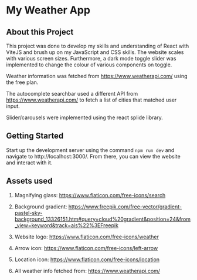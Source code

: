 ﻿# My Weather App

## About this Project

This project was done to develop my skills and understanding of React with ViteJS and brush up on my JavaScript and CSS skills. The website scales with various screen sizes. Furthermore, a dark mode toggle slider was implemented to change the colour of various components on toggle.

Weather information was fetched from https://www.weatherapi.com/ using the free plan.

The autocomplete searchbar used a different API from https://www.weatherapi.com/ to fetch a list of cities that matched user input.

Slider/carousels were implemented using the react splide library.

## Getting Started

Start up the development server using the command `npm run dev` and navigate to http://localhost:3000/. From there, you can view the website and interact with it.

## Assets used
1. Magnifying glass: https://www.flaticon.com/free-icons/search

2. Background gradient: https://www.freepik.com/free-vector/gradient-pastel-sky-background_13326151.htm#query=cloud%20gradient&position=24&from_view=keyword&track=ais%22%3EFreepik

3. Website logo: https://www.flaticon.com/free-icons/weather

4. Arrow icon: https://www.flaticon.com/free-icons/left-arrow

5. Location icon: https://www.flaticon.com/free-icons/location

6. All weather info fetched from: https://www.weatherapi.com/
